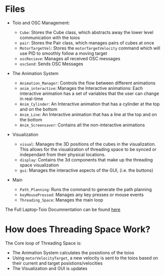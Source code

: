 # Files
- Toio and OSC Management:
  - `Cube`:  Stores the Cube class, which abstracts away the lower level communication with the toios
  - `pair`: Stores the Pair class, which manages pairs of cubes at once
  - `MotorTargetVel`: Stores the `motorTargetVelocity` command which will use PID to smoothly follow a moving target
  - `oscRecieve`: Manages all received OSC messages
  - `oscSend`: Sends OSC Messages

- The Animation System
  - `Animation_Manager`: Controls the flow between different animations
  - `anim_interactive`: Manages the Interactive animations: Each interactive animation has a set of variables that the user can change in real-time
  - `Anim_Cylinder`: An Interactive animation that has a cylinder at the top and on the bottom
  - `Anim_Line`:  An Interactive animation that has a line at the top and on the bottom
  - `Anim_Screensaver`:  Contains all the non-interactive animations

- Visualization
  - `visual`: Manages the 3D positions of the cubes in the visualization. This allows for the visualization of threading space to be synced or independant from their physical locations.
  - `display`: Contains the 3d components that make up the threading space visualization
  - `gui`: Manages the interactive aspects of the GUI, (i.e. the buttons)

- Main
  - `Path_Planning`: Runs the command to generate the path planning
  - `keyMousePressed`: Manages any key presses or mouse events
  - `Threading_Space`: Manages the main loop
 
The Full Laptop-Toio Documnentation can be found [here](https://github.com/AxLab-UofC/Laptop-TOIO)

# How does Threading Space Work?

The Core loop of Threading Space is:
- The Animation System calculates the posistions of the toios
- Using `motorVelocityTarget`, a new velocity is sent to the toios based on their current and target posistions/velocities
- The Visualization and GUI is updates
